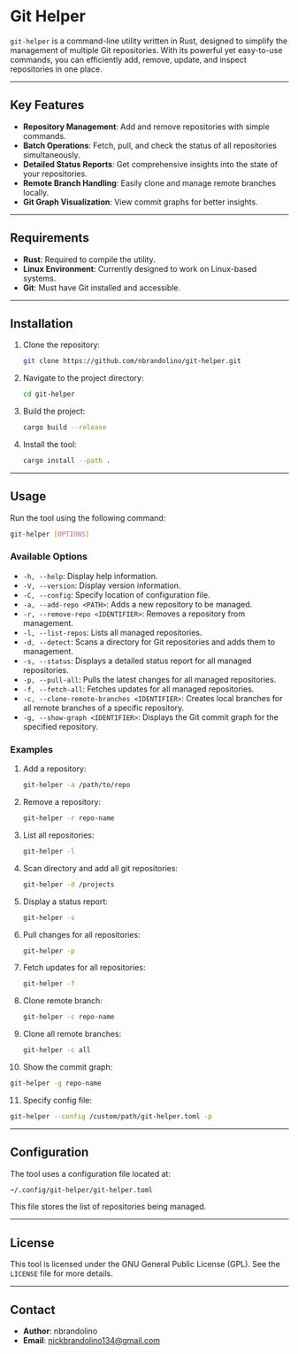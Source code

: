 # Git Helper

`git-helper` is a command-line utility written in Rust, designed to simplify the management of multiple Git repositories. With its powerful yet easy-to-use commands, you can efficiently add, remove, update, and inspect repositories in one place.

---

## Key Features

- **Repository Management**: Add and remove repositories with simple commands.
- **Batch Operations**: Fetch, pull, and check the status of all repositories simultaneously.
- **Detailed Status Reports**: Get comprehensive insights into the state of your repositories.
- **Remote Branch Handling**: Easily clone and manage remote branches locally.
- **Git Graph Visualization**: View commit graphs for better insights.

---

## Requirements

- **Rust**: Required to compile the utility.
- **Linux Environment**: Currently designed to work on Linux-based systems.
- **Git**: Must have Git installed and accessible.

---

## Installation

1. Clone the repository:
   ```bash
   git clone https://github.com/nbrandolino/git-helper.git
   ```
2. Navigate to the project directory:
   ```bash
   cd git-helper
   ```
3. Build the project:
   ```bash
   cargo build --release
   ```
4. Install the tool:
   ```bash
   cargo install --path .
   ```

---

## Usage

Run the tool using the following command:
```bash
git-helper [OPTIONS]
```

### Available Options

- `-h, --help`: Display help information.
- `-V, --version`: Display version information.
- `-C, --config`: Specify location of configuration file.
- `-a, --add-repo <PATH>`: Adds a new repository to be managed.
- `-r, --remove-repo <IDENTIFIER>`: Removes a repository from management.
- `-l, --list-repos`: Lists all managed repositories.
- `-d, --detect`: Scans a directory for Git repositories and adds them to management.
- `-s, --status`: Displays a detailed status report for all managed repositories.
- `-p, --pull-all`: Pulls the latest changes for all managed repositories.
- `-f, --fetch-all`: Fetches updates for all managed repositories.
- `-c, --clone-remote-branches <IDENTIFIER>`: Creates local branches for all remote branches of a specific repository.
- `-g, --show-graph <IDENTIFIER>`: Displays the Git commit graph for the specified repository.

### Examples

1. Add a repository:
   ```bash
   git-helper -a /path/to/repo
   ```

2. Remove a repository:
   ```bash
   git-helper -r repo-name
   ```

3. List all repositories:
   ```bash
   git-helper -l
   ```

4. Scan directory and add all git repositories:
   ```bash
   git-helper -d /projects
   ```

5. Display a status report:
   ```bash
   git-helper -s
   ```

6. Pull changes for all repositories:
   ```bash
   git-helper -p
   ```

7. Fetch updates for all repositories:
   ```bash
   git-helper -f
   ```

8. Clone remote branch:
   ```bash
   git-helper -c repo-name
   ```

9. Clone all remote branches:
   ```bash
   git-helper -c all
   ```

10. Show the commit graph:
   ```bash
   git-helper -g repo-name
   ```

11. Specify config file:
   ```bash
   git-helper --config /custom/path/git-helper.toml -p
   ```

---

## Configuration

The tool uses a configuration file located at:
```bash
~/.config/git-helper/git-helper.toml
```
This file stores the list of repositories being managed.

---



## License

This tool is licensed under the GNU General Public License (GPL). See the `LICENSE` file for more details.

---

## Contact

- **Author**: nbrandolino  
- **Email**: [nickbrandolino134@gmail.com](mailto:nickbrandolino134@gmail.com)
